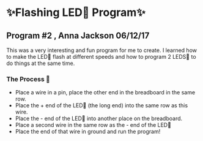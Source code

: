   # :sparkles:Flashing LED:rotating_light: Program:sparkles:
## Program \#2 , Anna Jackson 06/12/17
This was a very interesting and fun program for me to create. I learned how to make the LED:rotating_light: flash at different speeds and how to program 2 LEDS:rotating_light: to do things at the same time.
### The Process :cake:
* Place a wire in a pin, place the other end in the breadboard in the same row.
* Place the + end of the LED:rotating_light: (the long end) into the same row as this wire.
* Place the - end of the LED:rotating_light: into another place on the breadboard.
* Place a second wire in the same row as the - end of the LED:rotating_light:
* Place the end of that wire in ground and run the program!
